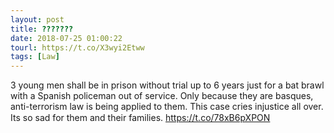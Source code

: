 ```yaml
---
layout: post
title: ???????
date: 2018-07-25 01:00:22
tourl: https://t.co/X3wyi2Etww
tags: [Law]
---
```

3 young men shall be in prison without trial up to 6 years just for a bat brawl with a Spanish policeman out of service. Only because they are basques, anti-terrorism law is being applied to them.
This case cries injustice all over. Its so sad for them and their families. https://t.co/78xB6pXPON